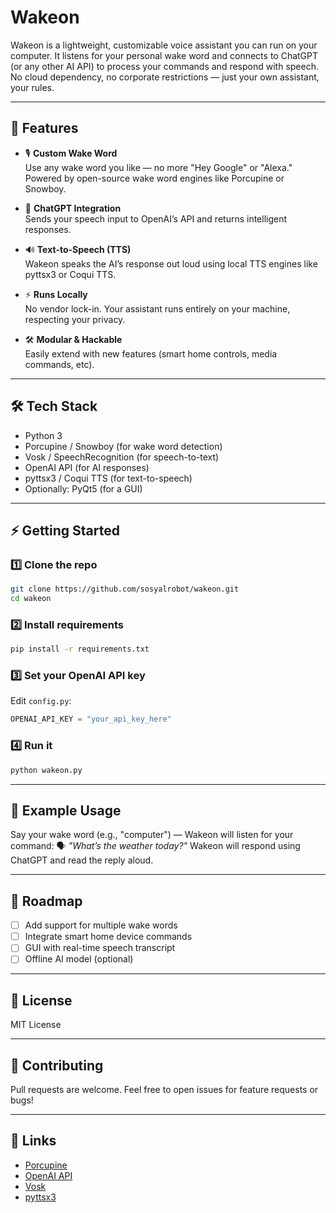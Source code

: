 # Wakeon

Wakeon is a lightweight, customizable voice assistant you can run on your computer. It listens for your personal wake word and connects to ChatGPT (or any other AI API) to process your commands and respond with speech. No cloud dependency, no corporate restrictions — just your own assistant, your rules.

---

## 🚀 Features

- 🎙 **Custom Wake Word**  
  Use any wake word you like — no more "Hey Google" or "Alexa." Powered by open-source wake word engines like Porcupine or Snowboy.

- 🧠 **ChatGPT Integration**  
  Sends your speech input to OpenAI’s API and returns intelligent responses.

- 🔊 **Text-to-Speech (TTS)**  
  Wakeon speaks the AI’s response out loud using local TTS engines like pyttsx3 or Coqui TTS.

- ⚡ **Runs Locally**  
  No vendor lock-in. Your assistant runs entirely on your machine, respecting your privacy.

- 🛠 **Modular & Hackable**  
  Easily extend with new features (smart home controls, media commands, etc).

---

## 🛠 Tech Stack

- Python 3
- Porcupine / Snowboy (for wake word detection)
- Vosk / SpeechRecognition (for speech-to-text)
- OpenAI API (for AI responses)
- pyttsx3 / Coqui TTS (for text-to-speech)
- Optionally: PyQt5 (for a GUI)

---

## ⚡ Getting Started

### 1️⃣ Clone the repo
```bash
git clone https://github.com/sosyalrobot/wakeon.git
cd wakeon
````

### 2️⃣ Install requirements

```bash
pip install -r requirements.txt
```

### 3️⃣ Set your OpenAI API key

Edit `config.py`:

```python
OPENAI_API_KEY = "your_api_key_here"
```

### 4️⃣ Run it

```bash
python wakeon.py
```

---

## 📂 Example Usage

Say your wake word (e.g., "computer") — Wakeon will listen for your command:
🗣 *"What’s the weather today?"*
Wakeon will respond using ChatGPT and read the reply aloud.

---

## 🤖 Roadmap

* [ ] Add support for multiple wake words
* [ ] Integrate smart home device commands
* [ ] GUI with real-time speech transcript
* [ ] Offline AI model (optional)

---

## 📄 License

MIT License

---

## 🙌 Contributing

Pull requests are welcome. Feel free to open issues for feature requests or bugs!

---

## 🔗 Links

* [Porcupine](https://picovoice.ai/platform/porcupine/)
* [OpenAI API](https://platform.openai.com/)
* [Vosk](https://alphacephei.com/vosk/)
* [pyttsx3](https://pyttsx3.readthedocs.io/)
